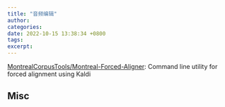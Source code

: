 ```yaml
---
title: "音频编辑"
author: 
categories: 
date: 2022-10-15 13:38:34 +0800
tags: 
excerpt: 
---
```










[MontrealCorpusTools/Montreal-Forced-Aligner](https://github.com/MontrealCorpusTools/Montreal-Forced-Aligner/): Command line utility for forced alignment using Kaldi





## Misc






